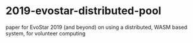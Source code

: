 # 2019-evostar-distributed-pool
paper for EvoStar 2019 (and beyond) on using a distributed, WASM based system, for volunteer computing
